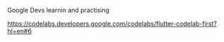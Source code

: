 Google Devs learnin and practising

https://codelabs.developers.google.com/codelabs/flutter-codelab-first?hl=en#6
